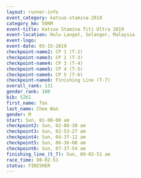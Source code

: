 ```yaml
---
layout: runner-info 
event_category: katsuo-stamina-2019 
category_km: 50KM 
event-title: Katsuo Stamina Titi Ultra 2019 
event-location: Hulu Langat, Selangor, Malaysia 
event-logo: 
event-date: 03-15-2019 
checkpoint-name2: CP 1 (T-2) 
checkpoint-name3: CP 2 (T-3) 
checkpoint-name4: CP 3 (T-4) 
checkpoint-name5: CP 4 (T-5) 
checkpoint-name6: CP 5 (T-6) 
checkpoint-name8: Finishing Line (T-7) 
overall_rank: 131
gender_rank: 100
bib: 5261
first_name: Tan
last_name: Chee Wan
gender: M
start: Sun, 01-00-00 am
checkpoint2: Sun, 02-00-30 am
checkpoint3: Sun, 02-53-27 am
checkpoint4: Sun, 04-37-12 am
checkpoint5: Sun, 06-36-08 am
checkpoint6: Sun, 07-37-54 am
finishing_line_(t_7): Sun, 09-02-51 am
race_time: 08-02-51
status: FINISHER
---
```

